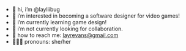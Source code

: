 - 🎀 hi, i’m @layliibug
- 🍓 i’m interested in becoming a software designer for video games!
- 👾 i’m currently learning game design!
- 💒 i’m not currently looking for collaboration.
- 💌 how to reach me: layrevans@gmail.com
- 🧛🏻‍♀️ pronouns: she/her
